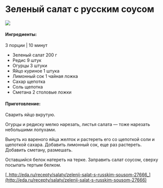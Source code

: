 ﻿---
image: https://s-media-cache-ak0.pinimg.com/564x/09/29/bf/0929bfef4c2c1c6ea026cf38817036b8.jpg
---
# Зеленый салат с русским соусом

![](https://s-media-cache-ak0.pinimg.com/564x/09/29/bf/0929bfef4c2c1c6ea026cf38817036b8.jpg)

#### Ингредиенты:

3 порции \| 10 минут

* Зеленый салат    200 г
* Редис    9 штук
* Огурцы    3 штуки
* Яйцо куриное    1 штука
* Лимонный сок    1 чайная ложка
* Сахар    щепотка
* Соль    щепотка
* Сметана    2 столовые ложки

#### Приготовление:

Сварить яйцо вкрутую.

Огурцы и редиску мелко нарезать, листья салата — тоже нарезать небольшими лопухами.

Вынуть из вареного яйца желток и растереть его со щепоткой соли и щепоткой сахара. Добавить лимонный сок, еще раз растереть. Добавить сметану, размешать.

Оставшийся белок натереть на терке. Заправить салат соусом, сверху посыпать тертым белком.

[_http://eda.ru/recepty/salaty/zelenij-salat-s-russkim-sousom-27666_](http://eda.ru/recepty/salaty/zelenij-salat-s-russkim-sousom-27666)

